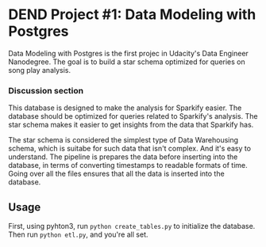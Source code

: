 # DEND Project #1: Data Modeling with Postgres
Data Modeling with Postgres is the first projec in Udacity's Data Engineer Nanodegree. The goal is to build a star schema optimized for queries on song play analysis.

### Discussion section
This database is designed to make the analysis for Sparkify easier. The database should be optimized for queries related to Sparkify's analysis. The star schema makes it easier to get insights from the data that Sparkify has.

The star schema is considered the simplest type of Data Warehousing schema, which is suitabe for such data that isn't complex. And it's easy to understand.
The pipeline is prepares the data before inserting into the database, in terms of converting timestamps to readable formats of time. Going over all the files ensures that all the data is inserted into the database.

## Usage
First, using pyhton3, run `python create_tables.py` to initialize the database.<br/>
Then run `python etl.py`, and you're all set.

